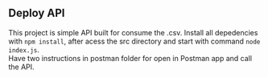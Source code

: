 ## Deploy API

This project is simple API built for consume the .csv. Install all depedencies with `npm install`, after acess the src directory and start with command `node index.js`.\
Have two instructions in postman folder for open in Postman app and call the API.